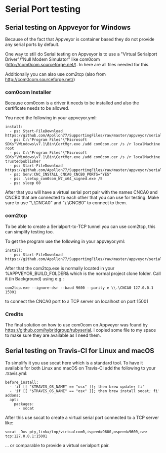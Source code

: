 # Serial Port testing

## Serial testing on Appveyor for Windows
Because of the fact that Appveyor is container based they do not provide any serial ports by default.

One way to still do Serial testing on Appveyor is to use a "Virtual Serialport Driver"/"Null Modem Simulator" like com0com (http://com0com.sourceforge.net/). In here are all files needed for this.

Additionally you can also use com2tcp (also from http://com0com.sourceforge.net/)

### com0com Installer
Because com0com is a driver it needs to be installed and also the certificate needs to be allowed.

You need the following in your appveyor.yml:

```
install:
  - ps: Start-FileDownload https://github.com/Apollon77/SupportingFiles/raw/master/appveyor/serial/com0com.cer
  - ps: C:\"Program Files"\"Microsoft SDKs"\Windows\v7.1\Bin\CertMgr.exe /add com0com.cer /s /r localMachine root
  - ps: C:\"Program Files"\"Microsoft SDKs"\Windows\v7.1\Bin\CertMgr.exe /add com0com.cer /s /r localMachine trustedpublisher
  - ps: Start-FileDownload https://github.com/Apollon77/SupportingFiles/raw/master/appveyor/serial/setup_com0com_W7_x64_signed.exe
  - ps: $env:CNC_INSTALL_CNCA0_CNCB0_PORTS="YES"
  - ps: .\setup_com0com_W7_x64_signed.exe /S
  - ps: sleep 60
```

After that you will have a virtual serial port pair with the names CNCA0 and CNCB0 that are connected to each other that you can use for testing. Make sure to use  "\\.\CNCA0" and "\\.\CNCB0" to connect to them.

### com2tcp
To be able to create a Serialport-to-TCP tunnel you can use com2tcp, this can simplify testing too.

To get the program use the following in your appveyor.yml:

```
install:
  - ps: Start-FileDownload https://github.com/Apollon77/SupportingFiles/raw/master/appveyor/serial/com2tcp.exe
```

After that the com2tcp.exe is normally located in your %APPVEYOR_BUILD_FOLDER& which is the normal project clone folder.
Call it (in Background) using e.g.:

```
com2tcp.exe --ignore-dsr --baud 9600 --parity e \\.\CNCA0 127.0.0.1 15001
```
to connect the CNCA0 port to a TCP server on localhost on port 15001

### Credits
The final solution on how to use com0com on Appveyor was found by https://github.com/hybridgroup/rubyserial. I copied some file to my space to make sure they are available as I need them.

## Serial testing on Travis-CI for Linux and macOS
To simplify it you use socat here which is a standard tool.
To have it available for both Linux and macOS on Travis-CI add the following to your .travis.yml:

```
before_install:
  - 'if [[ "$TRAVIS_OS_NAME" == "osx" ]]; then brew update; fi'
  - 'if [[ "$TRAVIS_OS_NAME" == "osx" ]]; then brew install socat; fi'
addons:
  apt:
    packages:
      - socat
```

After this use socat to create a virtual serial port connected to a TCP server like:

```
socat -Dxs pty,link=/tmp/virtualcom0,ispeed=9600,ospeed=9600,raw tcp:127.0.0.1:15001
```

... or comparable to provide a virtual serialport pair.
